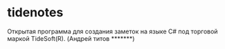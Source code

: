 # tidenotes
Открытая программа для создания заметок на языке C# под торговой маркой TideSoft(R).
(Андрей титов *******)

